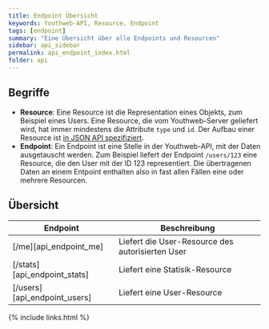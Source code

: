 ```yaml
---
title: Endpoint Übersicht
keywords: Youthweb-API, Resource, Endpoint
tags: [endpoint]
summary: "Eine Übersicht über alle Endpoints und Resourcen"
sidebar: api_sidebar
permalink: api_endpoint_index.html
folder: api
---
```


## Begriffe

- **Resource**: Eine Resource ist die Representation eines Objekts, zum Beispiel eines Users. Eine Resource, die vom Youthweb-Server geliefert wird, hat immer mindestens die Attribute `type` und `id`. Der Aufbau einer Resource ist [in JSON API spezifiziert](http://jsonapi.org/format/#document-resource-objects).
- **Endpoint**: Ein Endpoint ist eine Stelle in der Youthweb-API, mit der Daten ausgetauscht werden. Zum Beispiel liefert der Endpoint `/users/123` eine Resource, die den User mit der ID 123 representiert. Die übertragenen Daten an einem Entpoint enthalten also in fast allen Fällen eine oder mehrere Resourcen.

## Übersicht

| Endpoint                              | Beschreibung                                                                       |
|---------------------------------------|------------------------------------------------------------------------------------|
| [/me][api_endpoint_me]                | Liefert die User-Resource des autorisierten User                                   |
| [/stats][api_endpoint_stats]          | Liefert eine Statisik-Resource                                                     |
| [/users][api_endpoint_users]          | Liefert eine User-Resource                                                         |

{% include links.html %}
